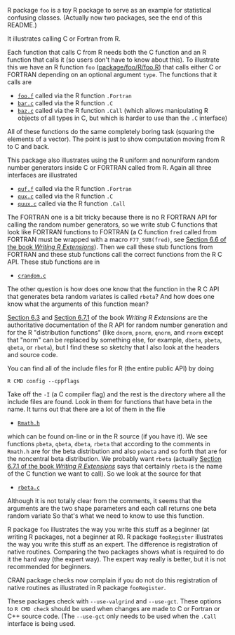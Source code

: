 R package `foo` is a toy R package to serve as an example for statistical
confusing classes.  (Actually now two packages, see the end of this README.)

It illustrates calling C or Fortran from R.

Each function that calls C from R needs both the C function and an R function
that calls it (so users don't have to know about this).  To illustrate this
we have an R function `foo` ([package/foo/R/foo.R](package/foo/R/foo.R))
that calls either C or FORTRAN depending on an optional argument `type`.
The functions that it calls are

 * [`foo.f`](package/foo/src/foo.f) called via the R function `.Fortran`
 * [`bar.c`](package/foo/src/bar.c) called via the R function `.C`
 * [`baz.c`](package/foo/src/baz.c) called via the R function `.Call`
     (which allows manipulating R objects of all types in
     C, but which is harder to use than the `.C` interface)

All of these functions do the same completely boring task (squaring the
elements of a vector).  The point is just to show computation moving from R
to C and back.

This package also illustrates using the R uniform and nonuniform random number
generators inside C or FORTRAN called from R.
Again all three interfaces are illustrated

 * [`quf.f`](package/foo/src/quf.f) called via the R function `.Fortran`
 * [`qux.c`](package/foo/src/qux.c) called via the R function `.C`
 * [`quux.c`](package/foo/src/quux.c) called via the R function `.Call`

The FORTRAN one is a bit tricky because there is no R FORTRAN API for calling
the random number generators, so we write stub C functions that look like
FORTRAN functions to FORTRAN (a C function `fred` called from FORTRAN must be
wrapped with a macro `F77_SUB(fred)`, see [Section 6.6 of the book *Writing R Extensions*](http://cran.us.r-project.org/doc/manuals/r-release/R-exts.html#Calling-C-from-FORTRAN-and-vice-versa)).  Then we call these stub functions from
FORTRAN and these stub functions call the correct functions from the R C API.
These stub functions are in

 * [`crandom.c`](package/foo/src/crandom.c)

The other question is how does one know that the function in the R C API
that generates beta random variates is called `rbeta`?  And how does one
know what the arguments of this function mean?

[Section 6.3](https://cloud.r-project.org/doc/manuals/r-release/R-exts.html#Random-numbers) and
[Section 6.7.1](https://cloud.r-project.org/doc/manuals/r-release/R-exts.html#Distribution-functions) of the book *Writing R Extensions* are the authoritative
documentation of the R API for random number generation and for the
R "distribution functions" (like ```dnorm```, ```pnorm```, ```qnorm```,
and ```rnorm``` except that "norm" can be replaced by something else,
for example, ```dbeta```, ```pbeta```, ```qbeta```, or ```rbeta```),
but I find these so sketchy that I also look at the headers and source code.

You can find all of the include files for R (the entire public API) by doing

    R CMD config --cppflags

Take off the `-I` (a C compiler flag) and the rest is the directory where
all the include files are found.  Look in them for functions that have beta
in the name.  It turns out that there are a lot of them in the file

 * [`Rmath.h`](https://svn.r-project.org/R/trunk/src/include/Rmath.h0.in)

which can be found on-line or in the R source (if you have it).  We see
functions `pbeta`, `qbeta`, `dbeta`, `rbeta` that according to the comments
in `Rmath.h` are for the beta distribution and also `pnbeta` and so forth
that are for the noncentral beta distribution.  We probably want `rbeta`
(actually [Section 6.7.1 of the book *Writing R Extensions*](https://cloud.r-project.org/doc/manuals/r-release/R-exts.html#Distribution-functions) says that
certainly ```rbeta``` is the name of the C function we want to call).
So we look at the source for that

 * [`rbeta.c`](https://svn.r-project.org/R/trunk/src/nmath/rbeta.c)

Although it is not totally clear from the comments, it seems that the arguments
are the two shape parameters and each call returns one beta random variate
So that's what we need to know to use this function.

R package `foo` illustrates the way you write this stuff as a beginner
(at writing R packages, not a beginner at R).
R package `fooRegister` illustrates the way you write this stuff as an expert.
The difference is registration of native routines.
Comparing the two packages shows what is required to do it the hard way
(the expert way).  The expert way really is better, but it is not recommended
for beginners.

CRAN package checks now complain if you do not do this registration of
native routines as illustrated in R package `fooRegister`.

These packages check with `--use-valgrind` and `--use-gct`.  These options
to `R CMD check` should be used when changes are made to C or Fortran or C++
source code.  (The `--use-gct` only needs to be used when the `.Call` interface
is being used.
